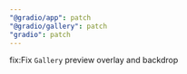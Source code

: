```yaml
---
"@gradio/app": patch
"@gradio/gallery": patch
"gradio": patch
---
```


fix:Fix `Gallery` preview overlay and backdrop
